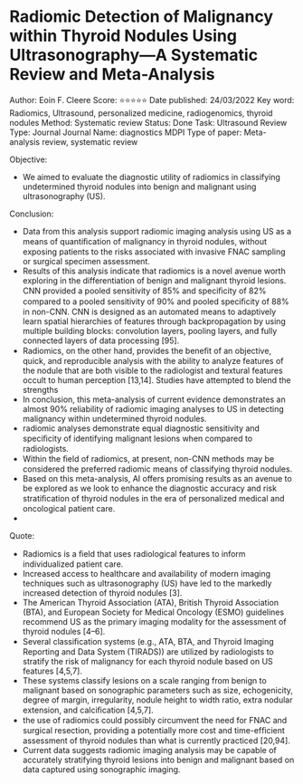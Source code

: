 # Radiomic Detection of Malignancy within Thyroid Nodules Using Ultrasonography—A Systematic Review and Meta-Analysis

Author: Eoin F. Cleere
Score: ⭐️⭐️⭐️⭐️⭐️
Date published: 24/03/2022
Key word: Radiomics, Ultrasound, personalized medicine, radiogenomics, thyroid nodules
Method: Systematic review
Status: Done
Task: Ultrasound Review
Type: Journal
Journal Name: diagnostics MDPI 
Type of paper: Meta-analysis review, systematic review

Objective:

- We aimed to evaluate the diagnostic utility of radiomics in classifying undetermined thyroid nodules into benign and malignant using ultrasonography (US).

Conclusion:

- Data from this analysis support radiomic imaging analysis using US as a means of quantiﬁcation of malignancy in thyroid nodules, without exposing patients to the risks associated with invasive FNAC sampling or surgical specimen assessment.
- Results of this analysis indicate that radiomics is a novel avenue worth exploring in the differentiation of benign and malignant thyroid lesions. CNN provided a pooled sensitivity of 85% and speciﬁcity of 82% compared to a pooled sensitivity of 90% and pooled speciﬁcity of 88% in non-CNN. CNN is designed as an automated means to adaptively learn spatial hierarchies of features through backpropagation by using multiple building blocks: convolution layers, pooling layers, and fully connected layers of data processing [95].
- Radiomics, on the other hand, provides the beneﬁt of an objective, quick, and reproducible analysis with the ability to analyze features of the nodule that are both visible to the radiologist and textural features occult to human perception [13,14]. Studies have attempted to blend the strengths
- In conclusion, this meta-analysis of current evidence demonstrates an almost 90% reliability of radiomic imaging analyses to US in detecting malignancy within undetermined thyroid nodules.
- radiomic analyses demonstrate equal diagnostic sensitivity and speciﬁcity of identifying malignant lesions when compared to radiologists.
- Within the ﬁeld of radiomics, at present, non-CNN methods may be considered the preferred radiomic means of classifying thyroid nodules.
- Based on this meta-analysis, AI offers promising results as an avenue to be explored as we look to enhance the diagnostic accuracy and risk stratiﬁcation of thyroid nodules in the era of personalized medical and oncological patient care.
- 

Quote:

- Radiomics is a ﬁeld that uses radiological features to inform individualized patient care.
- Increased access to healthcare and availability of modern imaging techniques such as ultrasonography (US) have led to the markedly increased detection of thyroid nodules [3].
- The American Thyroid Association (ATA), British Thyroid Association (BTA), and European Society for Medical Oncology (ESMO) guidelines recommend US as the primary imaging modality for the assessment of thyroid nodules [4–6].
- Several classiﬁcation systems (e.g., ATA, BTA, and Thyroid Imaging Reporting and Data System (TIRADS)) are utilized by radiologists to stratify the risk of malignancy for each thyroid nodule based on US features [4,5,7].
- These systems classify lesions on a scale ranging from benign to malignant based on sonographic parameters such as size, echogenicity, degree of margin, irregularity, nodule height to width ratio, extra nodular extension, and calciﬁcation [4,5,7].
- the use of radiomics could possibly circumvent the need for FNAC and surgical resection, providing a potentially more cost and time-efﬁcient assessment of thyroid nodules than what is currently practiced [20,94].
- Current data suggests radiomic imaging analysis may be capable of accurately stratifying thyroid lesions into benign and malignant based on data captured using sonographic imaging.